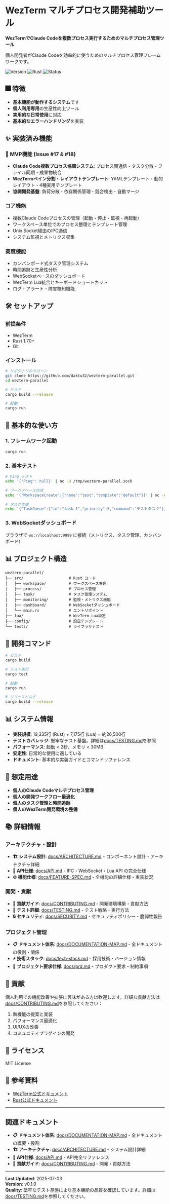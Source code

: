# WezTerm マルチプロセス開発補助ツール

**WezTermでClaude Codeを複数プロセス実行するためのマルチプロセス管理ツール**

個人開発者がClaude Codeを効率的に使うためのマルチプロセス管理フレームワークです。

![Version](https://img.shields.io/badge/version-0.1.0-blue)
![Rust](https://img.shields.io/badge/rust-1.70%2B-orange)
![Status](https://img.shields.io/badge/status-stable-green)

## 🎆 特徴

- **基本機能が動作するシステム**です
- **個人利用専用**の生産性向上ツール
- **実用的な日常使用**に対応
- **基本的なエラーハンドリング**を実装

## ✨ 実装済み機能

### 🎯 MVP機能 (Issue #17 & #18)
- **Claude Code複数プロセス協調システム**: プロセス間通信・タスク分散・ファイル同期・成果物統合
- **WezTermペイン分割・レイアウトテンプレート**: YAMLテンプレート・動的レイアウト・4種実用テンプレート
- **協調開発基盤**: 負荷分散・依存関係管理・競合検出・自動マージ

### コア機能
- 複数Claude Codeプロセスの管理（起動・停止・監視・再起動）
- ワークスペース単位でのプロセス整理とテンプレート管理
- Unix Socket経由のIPC通信
- システム監視とメトリクス収集

### 高度機能
- カンバンボード式タスク管理システム
- 時間追跡と生産性分析
- WebSocketベースのダッシュボード
- WezTerm Lua統合とキーボードショートカット
- ログ・アラート・障害検知機能

## 🛠️ セットアップ

### 前提条件

- WezTerm
- Rust 1.70+
- Git

### インストール

```bash
# リポジトリのクローン
git clone https://github.com/daktu32/wezterm-parallel.git
cd wezterm-parallel

# ビルド
cargo build --release

# 起動
cargo run
```

## 🚀 基本的な使い方

### 1. フレームワーク起動

```bash
cargo run
```

### 2. 基本テスト

```bash
# Ping テスト
echo '{"Ping": null}' | nc -U /tmp/wezterm-parallel.sock

# ワークスペース作成
echo '{"WorkspaceCreate":{"name":"test","template":"default"}}' | nc -U /tmp/wezterm-parallel.sock

# タスク作成
echo '{"TaskQueue":{"id":"task-1","priority":5,"command":"テストタスク"}}' | nc -U /tmp/wezterm-parallel.sock
```

### 3. WebSocketダッシュボード

ブラウザで `ws://localhost:9999` に接続（メトリクス、タスク管理、カンバンボード）

## 📊 プロジェクト構造

```
wezterm-parallel/
├── src/                    # Rust コード
│   ├── workspace/          # ワークスペース管理
│   ├── process/            # プロセス管理
│   ├── task/               # タスク管理システム
│   ├── monitoring/         # 監視・メトリクス機能
│   ├── dashboard/          # WebSocketダッシュボード
│   └── main.rs             # エントリポイント
├── lua/                    # WezTerm Lua設定
├── config/                 # 設定テンプレート
└── tests/                  # ライブラリテスト
```

## 🧪 開発コマンド

```bash
# ビルド
cargo build

# テスト実行
cargo test

# 起動
cargo run

# リリースビルド
cargo build --release
```

## 📊 システム情報

- **実装規模**: 19,335行 (Rust) + 7,175行 (Lua) = 約26,500行
- **テストカバレッジ**: 堅牢なテスト基盤。詳細は[docs/TESTING.md](docs/TESTING.md)を参照
- **パフォーマンス**: 起動 < 2秒、メモリ < 30MB
- **安定性**: 日常的な使用に適している
- **ドキュメント**: 基本的な実装ガイドとコマンドリファレンス

## 🎯 想定用途

- **個人のClaude Codeマルチプロセス管理**
- **個人の開発ワークフロー最適化**
- **個人のタスク管理と時間追跡**
- **個人のWezTerm開発環境の整備**

## 📚 詳細情報

### アーキテクチャ・設計
- **🏗️ システム設計**: [docs/ARCHITECTURE.md](docs/ARCHITECTURE.md) - コンポーネント設計・アーキテクチャ詳細
- **🔧 API仕様**: [docs/API.md](docs/API.md) - IPC・WebSocket・Lua API の完全仕様
- **⚙️ 機能仕様**: [docs/FEATURE-SPEC.md](docs/FEATURE-SPEC.md) - 全機能の詳細仕様・実装状況

### 開発・貢献
- **🤝 貢献ガイド**: [docs/CONTRIBUTING.md](docs/CONTRIBUTING.md) - 開発環境構築・貢献方法
- **🧪 テスト詳細**: [docs/TESTING.md](docs/TESTING.md) - テスト戦略・実行方法
- **🔒 セキュリティ**: [docs/SECURITY.md](docs/SECURITY.md) - セキュリティポリシー・脆弱性報告

### プロジェクト管理
- **📋 ドキュメント体系**: [docs/DOCUMENTATION-MAP.md](docs/DOCUMENTATION-MAP.md) - 全ドキュメントの役割・関係
- **⚡ 技術スタック**: [docs/tech-stack.md](docs/tech-stack.md) - 採用技術・バージョン情報
- **🎯 プロジェクト要求仕様**: [docs/prd.md](docs/prd.md) - プロダクト要求・制約事項

## 🤝 貢献

個人利用での機能改善や拡張に興味がある方は歓迎します。詳細な貢献方法は[docs/CONTRIBUTING.md](docs/CONTRIBUTING.md)を参照してください：

1. 新機能の提案と実装
2. パフォーマンス最適化
3. UI/UXの改善
4. コミュニティプラグインの開発

## 📝 ライセンス

MIT License

## 🔗 参考資料

- [WezTerm公式ドキュメント](https://wezfurlong.org/wezterm/)
- [Rust公式ドキュメント](https://doc.rust-lang.org/)

---

## 関連ドキュメント

- **📋 ドキュメント体系**: [docs/DOCUMENTATION-MAP.md](docs/DOCUMENTATION-MAP.md) - 全ドキュメントの概要・役割
- **🏗️ アーキテクチャ**: [docs/ARCHITECTURE.md](docs/ARCHITECTURE.md) - システム設計詳細
- **🔧 API仕様**: [docs/API.md](docs/API.md) - API完全リファレンス
- **🤝 貢献ガイド**: [docs/CONTRIBUTING.md](docs/CONTRIBUTING.md) - 開発・貢献方法

---

**Last Updated**: 2025-07-03  
**Version**: v0.1.0  
**Quality**: 堅牢なテスト基盤により基本機能の品質を確認しています。詳細は[docs/TESTING.md](docs/TESTING.md)を参照してください。
